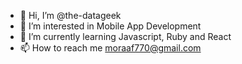 - 👋 Hi, I’m @the-datageek
- 👀 I’m interested in Mobile App Development
- 🌱 I’m currently learning Javascript, Ruby and React
- 📫 How to reach me moraaf770@gmail.com

<!---
the-datageek/the-datageek is a ✨ special ✨ repository because its `README.md` (this file) appears on your GitHub profile.
You can click the Preview link to take a look at your changes.
--->
